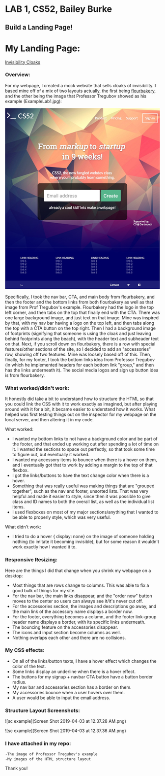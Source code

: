# LAB 1, CS52, Bailey Burke

## Build a Landing Page! 

# My Landing Page: 

[Invisibility Cloaks](https://dartmouth-cs52-19s.github.io/lab1-landingpage-baileyburke/)

### Overview: 
    
   For my webpage, I created a mock website that sells cloaks of invisibility. I based mine off of a mix of two layouts actually, the first being [flourbakery](https://flourbakery.com/), and the other being the image that Professor Tregubov showed as his example (ExampleLab1.jpg): 
   
   ![sc example](ExampleLab1.jpg)
   
   Specifically, I took the nav bar, CTA, and main body from flourbakery, and then the footer and the bottom links from both flourbakery as well as that image from Prof Tregubov's example. Flourbakery had the logo in the top left corner, and then tabs on the top that finally end with the CTA. There was one large background image, and just text on that image. Mine was inspired by that, with my nav bar having a logo on the top left, and then tabs along the top with a CTA button on the top right. Then I had a background image of footprints (signifying that someone is using the cloak and just leaving behind footprints along the beach), with the header text and subheader text on that. Next, if you scroll down on flourbakery, there is a row with special features/other sections of the site, so I decided to add an "accessories" row, showing off two features. Mine was loosely based off of this. Then, finally, for my footer, I took the bottom links idea from Professor Tregubov (in which he implemented headers for each bottom link "group," and then has the links underneath it). The social media logos and sign up button idea is from flourbakery. 

### What worked/didn't work:
 It honestly did take a bit to understand how to structure the HTML so that you could link the CSS with it to work exactly as imagined, but after playing around with it for a bit, it became easier to understand how it works. What helped was first testing things out on the inspector for my webpage on the local server, and then altering it in my code. 
  
  What worked: 
  
* I wanted my bottom links to not have a background color and be part of the footer, and that ended up working out after spending a lot of time on it. I wanted the sections to space out perfectly, so that took some time to figure out, but eventually it worked. 
* I wanted my accessory items to bounce when there is a hover on them, and I eventually got that to work by adding a margin to the top of that flexbox. 
* I got the links/buttons to have the text change color when there is a hover. 
* Something that was really useful was making things that are "grouped together", such as the nav and footer, unsorted lists. That was very helpful and made it easier to style, since then it was possible to give class and ID names to both the overall list, as well as the individual list items. 
* I used flexboxes on most of my major sections/anything that I wanted to be able to properly style, which was very useful. 
        
        
 	
What didn't work: 
 	
* I tried to do a hover { display: none} on the image of someone holding nothing (to imitate it becoming invisible), but for some reason it wouldn't work exactly how I wanted it to. 

### Responsive Resizing: 

   Here are the things I did that change when you shrink my webpage on a desktop:
   
* Most things that are rows change to columns. This was able to fix a good bulk of things for my site. 
* For the nav bar, the main links disappear, and the "order now" button moves to the center so users can always see it/it's never cut off. 
* For the accessories section, the images and descriptions go away, and the main link of the accessory name displays a border now. 
* For the footer, everything becomes a column, and the footer link-group header name displays a border, with its specific links underneath. 
* The bouncing feature on the accessories disappear. 
* The icons and input section become columns as well. 
* Nothing overlaps each other and there are no collisions. 

### My CSS effects: 

* On all of the links/button texts, I have a hover effect which changes the color of the text. 
* Some links display an underline when there is a hover effect. 
* The buttons for my signup + navbar CTA button have a button border radius.
* My nav bar and accessories section has a border on them. 
* My accessories bounce when a user hovers over them. 
* A user would be able to input the email address. 

### Structure Layout Screenshots:
![sc example](Screen Shot 2019-04-03 at 12.37.28 AM.png)


![sc example](Screen Shot 2019-04-03 at 12.37.36 AM.png)

### I have attached in my repo: 
    -The image of Professor Tregubov's example
    -My images of the HTML structure layout

Thank you! 